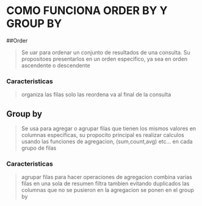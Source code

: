 # COMO FUNCIONA ORDER BY Y GROUP BY


##Order 
>Se uar para ordenar un conjunto de resultados de una consulta. Su propositoes presentarlos en un orden especifico, ya sea en orden ascendente o descendente

### Caracteristicas
> organiza las filas
> solo las reordena
> va al final de la consulta


## Group by
>Se usa para agregar o agrupar filas que tienen los mismos valores en columnas especificas, su propocito principal es realizar calculos usando las funciones de agregacion, (sum,count,avg) etc... en cada grupo de filas

### Caracteristicas
>agrupar filas para hacer operaciones de agregacion
>combina varias filas en una sola de resumen
>filtra tambien evitando duplicados
>las columnas que no se pusieron en la agregacion se ponen en el group by

